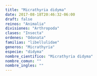 ```yaml
---
title: "Micrathyria didyma"
date: 2017-08-18T20:46:32-06:00
draft: false
reinos: "Animalia"
divisiones: "Arthropoda"
clases: "Insecta"
ordenes: "Odonata"
familias: "libellulidae"
generos: "Micrathyria"
especie: "didyma"
nombre_cientifico: "Micrathyria didyma"
nombre_comun: ""
nombre_ingles: ""
---
```

